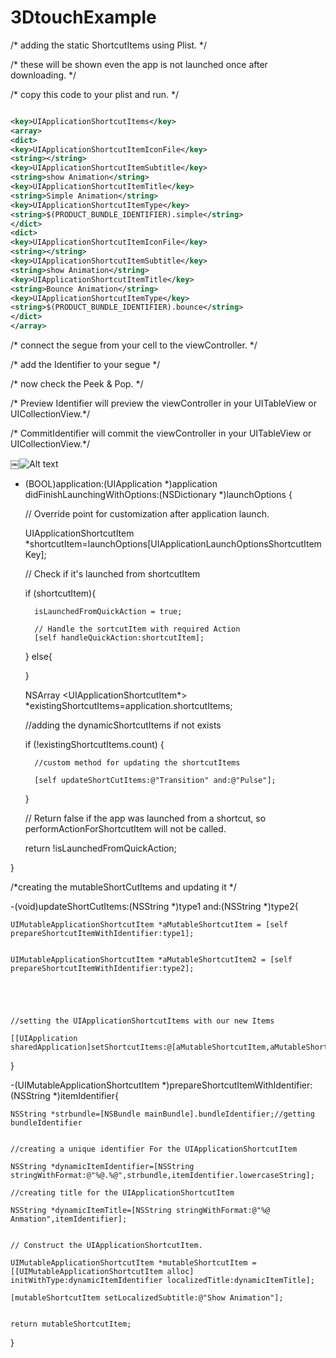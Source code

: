 # 3DtouchExample


/*	adding the static ShortcutItems using Plist. */

/*	these will be shown even the app is not launched once after downloading.	*/

/*	copy this code to your plist and run.	*/

```xml

<key>UIApplicationShortcutItems</key>
<array>
<dict>
<key>UIApplicationShortcutItemIconFile</key>
<string></string>
<key>UIApplicationShortcutItemSubtitle</key>
<string>show Animation</string>
<key>UIApplicationShortcutItemTitle</key>
<string>Simple Animation</string>
<key>UIApplicationShortcutItemType</key>
<string>$(PRODUCT_BUNDLE_IDENTIFIER).simple</string>
</dict>
<dict>
<key>UIApplicationShortcutItemIconFile</key>
<string></string>
<key>UIApplicationShortcutItemSubtitle</key>
<string>show Animation</string>
<key>UIApplicationShortcutItemTitle</key>
<string>Bounce Animation</string>
<key>UIApplicationShortcutItemType</key>
<string>$(PRODUCT_BUNDLE_IDENTIFIER).bounce</string>
</dict>
</array>

```

/*	connect the segue from your cell to the viewController. 	*/

/*	add the Identifier to your segue	*/

/*	now check the Peek & Pop.	*/

/*	Preview Identifier will preview the viewController in your UITableView or UICollectionView.*/

/*	CommitIdentifier will commit the viewController in your UITableView or UICollectionView.*/

￼![Alt text](https://github.com/deepakbhati99/viewAnimations/blob/master/screenShot.png "Screeshot #1")




- (BOOL)application:(UIApplication *)application didFinishLaunchingWithOptions:(NSDictionary *)launchOptions {

    // Override point for customization after application launch.

    UIApplicationShortcutItem *shortcutItem=launchOptions[UIApplicationLaunchOptionsShortcutItemKey];

   // Check if it's launched from shortcutItem

    if (shortcutItem){

        isLaunchedFromQuickAction = true;

        // Handle the sortcutItem with required Action
        [self handleQuickAction:shortcutItem];

    }
    else{

    }

    

    NSArray <UIApplicationShortcutItem*> *existingShortcutItems=application.shortcutItems;
    
    //adding the dynamicShortcutItems if not exists
    
    if (!existingShortcutItems.count) {
   
        //custom method for updating the shortcutItems
    
        [self updateShortCutItems:@"Transition" and:@"Pulse"];

    }


    // Return false if the app was launched from a shortcut, so performActionForShortcutItem will not be called.

    return !isLaunchedFromQuickAction;


}




/*creating the mutableShortCutItems and updating it */

-(void)updateShortCutItems:(NSString *)type1 and:(NSString *)type2{


    UIMutableApplicationShortcutItem *aMutableShortcutItem = [self prepareShortcutItemWithIdentifier:type1];


    UIMutableApplicationShortcutItem *aMutableShortcutItem2 = [self prepareShortcutItemWithIdentifier:type2];





    //setting the UIApplicationShortcutItems with our new Items

    [[UIApplication sharedApplication]setShortcutItems:@[aMutableShortcutItem,aMutableShortcutItem2]];

}


-(UIMutableApplicationShortcutItem *)prepareShortcutItemWithIdentifier:(NSString *)itemIdentifier{


    NSString *strbundle=[NSBundle mainBundle].bundleIdentifier;//getting bundleIdentifier


    //creating a unique identifier For the UIApplicationShortcutItem

    NSString *dynamicItemIdentifier=[NSString stringWithFormat:@"%@.%@",strbundle,itemIdentifier.lowercaseString];

    //creating title for the UIApplicationShortcutItem

    NSString *dynamicItemTitle=[NSString stringWithFormat:@"%@ Anmation",itemIdentifier];


    // Construct the UIApplicationShortcutItem.

    UIMutableApplicationShortcutItem *mutableShortcutItem = [[UIMutableApplicationShortcutItem alloc] initWithType:dynamicItemIdentifier localizedTitle:dynamicItemTitle];

    [mutableShortcutItem setLocalizedSubtitle:@"Show Animation"];


    return mutableShortcutItem;
}
